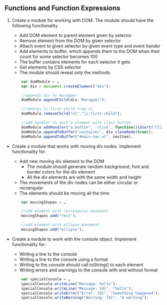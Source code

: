 ## Functions and Function Expressions

1. Create a module for working with DOM. The module should have the following functionality
    * Add DOM element to parent element given by selector
    * Remove element from the DOM  by given selector
    * Attach event to given selector by given event type and event hander
    * Add elements to buffer, which appends them to the DOM when their count for some selector becomes 100
    * The buffer contains elements for each selector it gets
    * Get elements by CSS selector
    * The module should reveal only the methods

   ```js
       var domModule = …
       var div = document.createElement("div");
   
       //appends div to #wrapper
       domModule.appendChild(div,"#wrapper"); 
   
       //removes li:first-child from ul
       domModule.removeChild("ul","li:first-child"); 
   
       //add handler to each a element with class button
       domModule.addHandler("a.button", 'click', function(){alert("Clicked")});
       domModule.appendToBuffer("container", div.cloneNode(true));
       domModule.appendToBuffer("#main-nav ul", navItem);
   ```
* Create a module that works with moving div nodes. Implement functionality for:
    * Add new moving div element to the DOM
        * The module should generate random background, font and border colors for the div element
        * All the div elements are with the same width and height
    * The movements of the div nodes can be either circular or rectangular
    * The elements should be moving all the time

   ```js
       var movingShapes = …
   
       //add element with rectangular movement
       movingShapes.add("rect"); 
   
       //add element with ellipse movement
       movingShapes.add("ellipse");
   ```

* Create a module to work with the console object. Implement functionality for:
    * Writing a line to the console 
    * Writing a line to the console using a format
    * Writing to the console should call toString() to each element
    * Writing errors and warnings to the console with and without format

   ```js
       var specialConsole = …
       specialConsole.writeLine("Message: hello");
       specialConsole.writeLine("Message: {0}", "hello");
       specialConsole.writeError("Error: {0}", "Something happened");
       specialConsole.writeWarning("Warning: {0}", "A warning");
   ```
